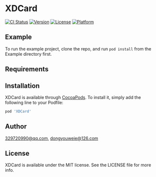 # XDCard

[![CI Status](https://img.shields.io/travis/329720990@qq.com/XDCard.svg?style=flat)](https://travis-ci.org/329720990@qq.com/XDCard)
[![Version](https://img.shields.io/cocoapods/v/XDCard.svg?style=flat)](https://cocoapods.org/pods/XDCard)
[![License](https://img.shields.io/cocoapods/l/XDCard.svg?style=flat)](https://cocoapods.org/pods/XDCard)
[![Platform](https://img.shields.io/cocoapods/p/XDCard.svg?style=flat)](https://cocoapods.org/pods/XDCard)

## Example

To run the example project, clone the repo, and run `pod install` from the Example directory first.

## Requirements

## Installation

XDCard is available through [CocoaPods](https://cocoapods.org). To install
it, simply add the following line to your Podfile:

```ruby
pod 'XDCard'
```

## Author

329720990@qq.com, dongyouweie@126.com

## License

XDCard is available under the MIT license. See the LICENSE file for more info.
